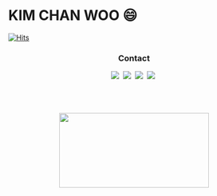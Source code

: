# KIM CHAN WOO 😄

<!--
**kcwww/kcwww** is a ✨ _special_ ✨ repository because its `README.md` (this file) appears on your GitHub profile.

Here are some ideas to get you started:

- 🔭 I’m currently working on ...
- 🌱 I’m currently learning ...
- 👯 I’m looking to collaborate on ...
- 🤔 I’m looking for help with ...
- 💬 Ask me about ...
- 📫 How to reach me: ...
- 😄 Pronouns: ...
- ⚡ Fun fact: ...
-->
	
[![Hits](https://hits.seeyoufarm.com/api/count/incr/badge.svg?url=https%3A%2F%2Fgithub.com%2Fkcwww&count_bg=%23D7D71B&title_bg=%23C14FDD&icon=codeigniter.svg&icon_color=%23E7E7E7&title=VISIT&edge_flat=false)](https://hits.seeyoufarm.com)

<h3 align='center'>Contact</h3>
<p align='center'>
<a href="https://www.instagram.com/kcwww.w/"><img src="https://img.shields.io/badge/Instagram-E4405F?style=flat&logo=Instagram&logoColor=white"/></a>&nbsp
<a href="https://www.facebook.com/people/%EA%B9%80%EC%B0%AC%EC%9A%B0/100003078877927/"><img src="https://img.shields.io/badge/Facebook-1877F2?style=flat&logo=Facebook&logoColor=white"/></a>&nbsp
<a href="https://cwkim0321.tistory.com"><img src="https://img.shields.io/badge/Blog-FF9800?style=flat&logo=Blogger&logoColor=white"/></a>&nbsp
<a href="mailto:"cwkim0321@gmail.com"><img src="https://img.shields.io/badge/Gmail-EA4335?style=flat&logo=Gmail&logoColor=white"/></a>&nbsp
</p>
<br>
<!--<h3 align='center'>Problem Solving</h3>
<div align='center'>
<img src="http://mazassumnida.wtf/api/v2/generate_badge?boj=cwkim0321" width=300px height=150px>
<img src="http://mazandi.herokuapp.com/api?handle=cwkim0321&theme=warm"/ width=300px height=150px>
</div>-->
<br><br>
<div align='center'>
<img src="https://github-readme-stats.vercel.app/api/top-langs/?username=kcwww&layout=compact&theme=radical" width=300px height=150px>
</div>
